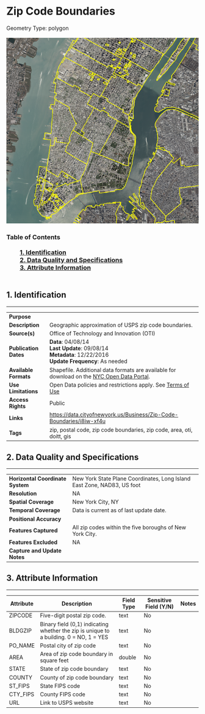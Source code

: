 # Zip Code Boundaries
Geometry Type: polygon<br><br>![image](https://github.com/CityOfNewYork/nyc-geo-metadata/blob/main/Images/ZipCodeBoundaries.PNG)

### Table of Contents<br><br>&nbsp;&nbsp;&nbsp;&nbsp;&nbsp;&nbsp;&nbsp;&nbsp;&nbsp;[**1. Identification**](#1-identification)<br>&nbsp;&nbsp;&nbsp;&nbsp;&nbsp;&nbsp;&nbsp;&nbsp;&nbsp;[**2. Data Quality and Specifications**](#2-data-quality-and-specifications)<br>&nbsp;&nbsp;&nbsp;&nbsp;&nbsp;&nbsp;&nbsp;&nbsp;&nbsp;[**3. Attribute Information**](#3-attribute-information)<br><br>
## 1. Identification
---------------------------------------------
|     |     |
| --- | --- |
**Purpose** |
**Description** |Geographic approximation of USPS zip code boundaries. 
**Source(s)** |Office of Technology and Innovation (OTI)
**Publication Dates** |**Data**: 04/08/14<br>**Last Update**: 09/08/14<br>**Metadata**: 12/22/2016<br>**Update Frequency**: As needed
**Available Formats** |Shapefile. Additional data formats are available for download on the [NYC Open Data Portal](https://data.cityofnewyork.us/Business/Zip-Code-Boundaries/i8iw-xf4u).
**Use Limitations** |Open Data policies and restrictions apply. See [Terms of Use](http://www.nyc.gov/html/data/terms.html)
**Access Rights** |Public
**Links** |https://data.cityofnewyork.us/Business/Zip-Code-Boundaries/i8iw-xf4u
**Tags** |zip, postal code, zip code boundaries, zip code, area, oti, doitt, gis
## 2. Data Quality and Specifications
---------------------------------------------
|     |     |
| --- | --- |
**Horizontal Coordinate System** |New York State Plane Coordinates, Long Island East Zone, NAD83, US foot
**Resolution** |NA
**Spatial Coverage** |New York City, NY
**Temporal Coverage** |Data is current as of last update date.
**Positional Accuracy** |
**Features Captured** |All zip codes within the five boroughs of New York City. 
**Features Excluded** |NA
**Capture and Update Notes** |
## 3. Attribute Information
---------------------------------------------
| Attribute | Description | Field Type | Sensitive Field (Y/N) | Notes| 
|------------ | ------------- | -------- | ----------- | ----------|
| ZIPCODE | Five-digit postal zip code. | text | No
| BLDGZIP | Binary field (0,1) indicating whether the zip is unique to a building. 0 = NO, 1 = YES | text | No
| PO_NAME | Postal city of zip code | text | No
| AREA | Area of zip code boundary in square feet | double | No
| STATE | State of zip code boundary | text | No
| COUNTY | County of zip code boundary | text | No
| ST_FIPS | State FIPS code | text | No
| CTY_FIPS | County FIPS code | text | No
| URL | Link to USPS website | text | No
